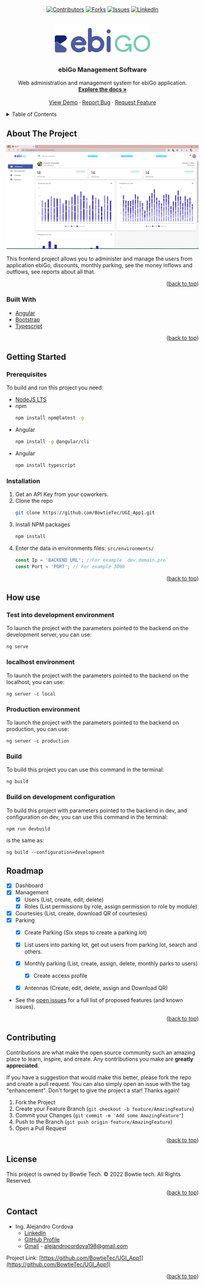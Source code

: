 <div id="top"></div>

<!-- PROJECT SHIELDS -->
<div align="center">

[![Contributors][contributors-shield]][contributors-url]
[![Forks][forks-shield]][forks-url]
[![Issues][issues-shield]][issues-url]
[![LinkedIn][linkedin-shield]][linkedin-url]


</div>

<!-- PROJECT LOGO -->
<br />
<div align="center">
  <a href="https://github.com/BowtieTec/UGI_App1">
    <img src="src/assets/img/logo.png" alt="Logo" >
  </a>

<h3 align="center">ebiGo Management Software</h3>

  <p align="center">
    Web administration and management system for ebiGo application.
    <br>
    <a href="https://github.com/BowtieTec/UGI_App1"><strong>Explore the docs »</strong></a>
    <br>
    <br>
    <a href="https://dev.bowtietech.pro/ebiGo/#/">View Demo</a>
    ·
    <a href="https://github.com/BowtieTec/UGI_App1/issues">Report Bug</a>
    ·
    <a href="https://github.com/BowtieTec/UGI_App1/issues">Request Feature</a>
  </p>
</div>



<!-- TABLE OF CONTENTS -->
<details>
  <summary>Table of Contents</summary>
  <ol>
    <li>
      <a href="#about-the-project">About The Project</a>
      <ul>
        <li><a href="#built-with">Built With</a></li>
      </ul>
    </li>
    <li>
      <a href="#getting-started">Getting Started</a>
      <ul>
        <li><a href="#prerequisites">Prerequisites</a></li>
        <li><a href="#installation">Installation</a></li>
      </ul>
    </li>
    <li><a href="#roadmap">Roadmap</a></li>
    <li><a href="#contributing">Contributing</a></li>
    <li><a href="#license">License</a></li>
    <li><a href="#contact">Contact</a></li>
  </ol>
</details>



<!-- ABOUT THE PROJECT -->

## About The Project

[![Product Name Screen Shot][product-screenshot]](https://dev.bowtietech.pro/ebiGo/#/)

This frontend project allows you to administer and manage the users from application ebiGo, discounts, monthly parking,
see the money inflows and outflows, see reports about all that.

<p align="right">(<a href="#top">back to top</a>)</p>

### Built With

* [Angular](https://angular.io/)
* [Bootstrap](https://getbootstrap.com)
* [Typescript](https://www.typescriptlang.org/)

<p align="right">(<a href="#top">back to top</a>)</p>



<!-- GETTING STARTED -->

## Getting Started

### Prerequisites

To build and run this project you need:

* [NodeJS LTS](https://nodejs.org/en/download/)
* npm
  ```sh
  npm install npm@latest -g
  ```
* Angular
  ```sh
  npm install -g @angular/cli
  ```
* Angular
  ```sh
  npm install typescript   
  ```

### Installation

1. Get an API Key from your coworkers.
2. Clone the repo
   ```sh
   git clone https://github.com/BowtieTec/UGI_App1.git
   ```
3. Install NPM packages
   ```sh
   npm install
   ```
4. Enter the data in environments files: `src/environments/`
   ```js
   const Ip = 'BACKEND URL'; //For example `dev.domain.pro`
   const Port = 'PORT'; // For example 3000
   ```

<p align="right">(<a href="#top">back to top</a>)</p>

<!-- How Use -->

## How use

### Test into development environment

To launch the project with the parameters pointed to the backend on the development server, you can use:

   ```shell
   ng serve
   ```

### localhost environment

To launch the project with the parameters pointed to the backend on the localhost, you can use:

   ```shell
   ng server -c local
   ```

### Production environment

To launch the project with the parameters pointed to the backend on production, you can use:

   ```shell
   ng server -c production
   ```

### Build

To build this project you can use this command in the terminal:

   ```shell
   ng build
   ```

### Build on development configuration

To build this project with parameters pointed to the backend in dev, and configuration on dev, you can use this command
in the terminal:

   ```shell
   npm run devbuild
   ```

is the same as:

   ```shell
   ng build --configuration=development
   ```

<!-- ROADMAP -->

## Roadmap

- [x] Dashboard
- [x] Management
  - [x] Users (List, create, edit, delete)
  - [x] Roles (List permissions by role, assign permission to role by module)
- [x] Courtesies (List, create, download QR of courtesies)
- [x] Parking
  - [x] Create Parking (Six steps to create a parking lot)
  - [x] List users into parking lot, get out users from parking lot, search and others.
  - [x] Monthly parking (List, create, assign, delete, monthly parks to users)
    - [x] Create access profile
  - [x] Antennas (Create, edit, delete, assign and Download QR)


- See the [open issues](https://github.com/BowtieTec/UGI_App1/issues) for a full list of proposed features (and known
  issues).

<p align="right">(<a href="#top">back to top</a>)</p>
<!-- CONTRIBUTING -->

## Contributing

Contributions are what make the open source community such an amazing place to learn, inspire, and create. Any
contributions you make are **greatly appreciated**.

If you have a suggestion that would make this better, please fork the repo and create a pull request. You can also
simply open an issue with the tag "enhancement". Don't forget to give the project a star! Thanks again!

1. Fork the Project
2. Create your Feature Branch (`git checkout -b feature/AmazingFeature`)
3. Commit your Changes (`git commit -m 'Add some AmazingFeature'`)
4. Push to the Branch (`git push origin feature/AmazingFeature`)
5. Open a Pull Request

<p align="right">(<a href="#top">back to top</a>)</p>

<!-- LICENSE -->

## License

This project is owned by Bowtie Tech. © 2022 Bowtie tech. All Rights Reserved.
<p align="right">(<a href="#top">back to top</a>)</p>

<!-- CONTACT -->

## Contact

- Ing. Alejandro Cordova
  - [LinkedIn](https://www.linkedin.com/in/acordovam/)
  - [GitHub Profile](https://github.com/Acordovam)
  - [Gmail](mailto:alejandrocordova198@gmail.com) - alejandrocordova198@gmail.com

Project Link: [https://github.com/BowtieTec/UGI_App1](https://github.com/BowtieTec/UGI_App1)

<p align="right">(<a href="#top">back to top</a>)</p>


[contributors-shield]: https://img.shields.io/github/contributors/BowtieTec/UGI_App1.svg?style=for-the-badge

[contributors-url]: https://github.com/BowtieTec/UGI_App1/graphs/contributors

[forks-shield]: https://img.shields.io/github/forks/BowtieTec/UGI_App1.svg?style=for-the-badge

[forks-url]: https://github.com/BowtieTec/UGI_App1/network/members

[stars-shield]: https://img.shields.io/github/stars/BowtieTec/UGI_App1.svg?style=for-the-badge

[stars-url]: https://github.com/BowtieTec/UGI_App1/stargazers

[issues-shield]: https://img.shields.io/github/issues/BowtieTec/UGI_App1.svg?style=for-the-badge

[issues-url]: https://github.com/BowtieTec/UGI_App1/issues

[license-shield]: https://img.shields.io/github/license/BowtieTec/UGI_App1.svg?style=for-the-badge

[license-url]: https://github.com/BowtieTec/UGI_App1/blob/master/LICENSE.txt

[linkedin-shield]: https://img.shields.io/badge/-LinkedIn-black.svg?style=for-the-badge&logo=linkedin&colorB=555

[linkedin-url]: https://www.linkedin.com/in/acordovam/

[product-screenshot]: src/assets/img/screenshoot1.png
